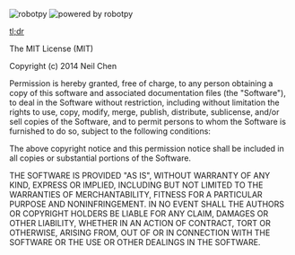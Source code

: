 ![robotpy](http://i.gyazo.com/1ce5c56109264731de46bdc127989592.png)
![powered by robotpy](http://i.gyazo.com/531147903dbcc85b74667b738c96c400.png)

[tl;dr](https://tldrlegal.com/license/mit-license)

The MIT License (MIT)

Copyright (c) 2014 Neil Chen

Permission is hereby granted, free of charge, to any person obtaining a copy
of this software and associated documentation files (the "Software"), to deal
in the Software without restriction, including without limitation the rights
to use, copy, modify, merge, publish, distribute, sublicense, and/or sell
copies of the Software, and to permit persons to whom the Software is
furnished to do so, subject to the following conditions:

The above copyright notice and this permission notice shall be included in
all copies or substantial portions of the Software.

THE SOFTWARE IS PROVIDED "AS IS", WITHOUT WARRANTY OF ANY KIND, EXPRESS OR
IMPLIED, INCLUDING BUT NOT LIMITED TO THE WARRANTIES OF MERCHANTABILITY,
FITNESS FOR A PARTICULAR PURPOSE AND NONINFRINGEMENT. IN NO EVENT SHALL THE
AUTHORS OR COPYRIGHT HOLDERS BE LIABLE FOR ANY CLAIM, DAMAGES OR OTHER
LIABILITY, WHETHER IN AN ACTION OF CONTRACT, TORT OR OTHERWISE, ARISING FROM,
OUT OF OR IN CONNECTION WITH THE SOFTWARE OR THE USE OR OTHER DEALINGS IN
THE SOFTWARE.

